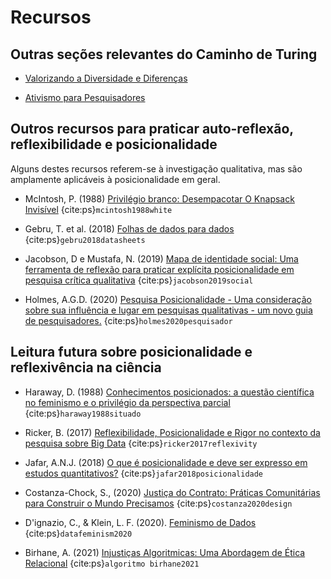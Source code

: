 # Recursos

## Outras seções relevantes do Caminho de Turing

* [Valorizando a Diversidade e Diferenças](https://the-turing-way.netlify.app/collaboration/new-community/new-community-differences.html)

* [Ativismo para Pesquisadores](https://the-turing-way.netlify.app/ethical-research/activism.html)

## Outros recursos para praticar auto-reflexão, reflexibilidade e posicionalidade
Alguns destes recursos referem-se à investigação qualitativa, mas são amplamente aplicáveis à posicionalidade em geral.

* McIntosh, P. (1988) [Privilégio branco: Desempacotar O Knapsack Invisível](https://admin.artsci.washington.edu/sites/adming/files/unpacking-invisible-knapsack.pdf) {cite:ps}`mcintosh1988white`

* Gebru, T. et al. (2018) [Folhas de dados para dados](https://www.microsoft.com/en-us/research/uploads/prod/2019/01/1803.09010.pdf) {cite:ps}`gebru2018datasheets`

* Jacobson, D e Mustafa, N. (2019) [Mapa de identidade social: Uma ferramenta de reflexão para praticar explícita posicionalidade em pesquisa crítica qualitativa](https://journals.sagepub.com/doi/full/10.1177/1609406919870075) {cite:ps}`jacobson2019social`

* Holmes, A.G.D. (2020) [Pesquisa Posicionalidade - Uma consideração sobre sua influência e lugar em pesquisas qualitativas - um novo guia de pesquisadores.](https://files.eric.ed.gov/fulltext/EJ1268044.pdf) {cite:ps}`holmes2020pesquisador`

## Leitura futura sobre posicionalidade e reflexivência na ciência

* Haraway, D. (1988) [Conhecimentos posicionados: a questão científica no feminismo e o privilégio da perspectiva parcial](https://www.jstor.org/stable/3178066) {cite:ps}`haraway1988situado`

* Ricker, B. (2017) [Reflexibilidade, Posicionalidade e Rigor no contexto da pesquisa sobre Big Data](https://papers.ssrn.com/sol3/papers.cfm?abstract_id=2911652) {cite:ps}`ricker2017reflexivity`

* Jafar, A.N.J. (2018) [O que é posicionalidade e deve ser expresso em estudos quantitativos?](https://emj.bmj.com/content/35/5/323) {cite:ps}`jafar2018posicionalidade`

* Costanza-Chock, S., (2020) [Justiça do Contrato: Práticas Comunitárias para Construir o Mundo Precisamos](https://design-justice.pubpub.org/) {cite:ps}`costanza2020design`

* D'ignazio, C., & Klein, L. F. (2020). [Feminismo de Dados](https://mitpress.mit.edu/books/data-feminism) {cite:ps}`datafeminism2020`

* Birhane, A. (2021) [Injustiças Algoritmicas: Uma Abordagem de Ética Relacional](https://www.sciencedirect.com/science/article/pii/S2666389921000155) {cite:ps}`algoritmo birhane2021`
